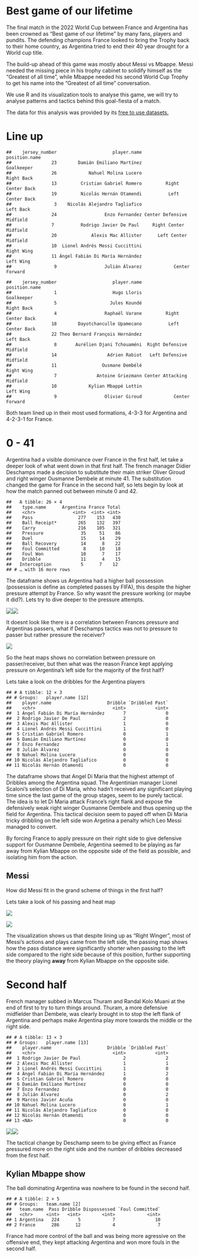 # Best game of our lifetime

The final match in the 2022 World Cup between France and Argentina has
been crowned as “Best game of our lifetime” by many fans, players and
pundits. The defending champions France looked to bring the Trophy back
to their home country, as Argentina tried to end their 40 year drought
for a World cup title.

The build-up ahead of this game was mostly about Messi vs Mbappe. Messi
needed the missing piece in his trophy cabinet to solidify himself as
the “Greatest of all time”, while Mbappe needed his second World Cup
Trophy to get his name into the “Greatest of all time” conversation.

We use R and its visualization tools to analyse this game, we will try
to analyse patterns and tactics behind this goal-fiesta of a match.

The data for this analysis was provided by its [free to use
datasets.](https://github.com/statsbomb/open-data)

# Line up


    ##    jersey_number                     player.name             position.name
    ##               23        Damián Emiliano Martínez                Goalkeeper
    ##               26            Nahuel Molina Lucero                Right Back
    ##               13         Cristian Gabriel Romero         Right Center Back
    ##               19         Nicolás Hernán Otamendi          Left Center Back
    ##                3    Nicolás Alejandro Tagliafico                 Left Back
    ##               24                  Enzo Fernandez Center Defensive Midfield
    ##               7          Rodrigo Javier De Paul     Right Center Midfield
    ##               20             Alexis Mac Allister      Left Center Midfield
    ##               10  Lionel Andrés Messi Cuccittini                Right Wing
    ##               11 Ángel Fabián Di María Hernández                 Left Wing
    ##                9                  Julián Álvarez            Center Forward

    ##    jersey_number                     player.name             position.name
    ##                1                     Hugo Lloris                Goalkeeper
    ##                5                    Jules Koundé                Right Back
    ##                4                  Raphaël Varane         Right Center Back
    ##               18        Dayotchanculle Upamecano          Left Center Back
    ##               22 Theo Bernard François Hernández                 Left Back
    ##                8       Aurélien Djani Tchouaméni  Right Defensive Midfield
    ##               14                   Adrien Rabiot   Left Defensive Midfield
    ##               11                 Ousmane Dembélé                Right Wing
    ##                7               Antoine Griezmann Center Attacking Midfield
    ##               10            Kylian Mbappé Lottin                 Left Wing
    ##                9                  Olivier Giroud            Center Forward

Both team lined up in their most used formations, 4-3-3 for Argentina
and 4-2-3-1 for France.

# 0 - 41

Argentina had a visible dominance over France in the first half, let
take a deeper look of what went down in that first half. The french
manager Didier Deschamps made a decision to substitute their main
striker Oliver Giroud and right winger Ousmanne Dembele at minute 41.
The substitution changed the game for France in the second half, so lets
begin by look at how the match panned out between minute 0 and 42.

    ##   A tibble: 26 × 4
    ##    type.name      Argentina France Total
    ##    <chr>              <int>  <int> <int>
    ##    Pass                 277    153   430
    ##    Ball Receipt*        265    132   397
    ##    Carry                216    105   321
    ##    Pressure              35     51    86
    ##    Duel                  15     14    29
    ##    Ball Recovery         14      8    22
    ##    Foul Committed         8     10    18
    ##    Foul Won              10      7    17
    ##    Dribble               11      4    15
    ##   Interception           5      7    12
    ## # … with 16 more rows

The dataframe shows us Argentina had a higher ball possession
(possession is define as completed passes by FIFA), this despite the
higher pressure attempt by France. So why wasnt the pressure working (or
maybe it did?). Lets try to dive deeper to the pressure attempts.

![](000010.png)![](000012.png)

It doesnt look like there is a correlation between Frances pressure and
Argentinas passers, what if Deschamps tactics was not to pressure to
passer but rather pressure the receiver?

![](000013.png)

So the heat maps shows no correlation between pressure on
passer/receiver, but then what was the reason France kept applying
pressure on Argentina’s left side for the majority of the first half?
<Br>

Lets take a look on the dribbles for the Argentina players

    ## # A tibble: 12 × 3
    ## # Groups:   player.name [12]
    ##    player.name                     Dribble `Dribbled Past`
    ##    <chr>                             <int>           <int>
    ##  1 Ángel Fabián Di María Hernández       7               0
    ##  2 Rodrigo Javier De Paul                2               0
    ##  3 Alexis Mac Allister                   1               0
    ##  4 Lionel Andrés Messi Cuccittini        1               0
    ##  5 Cristian Gabriel Romero               0               1
    ##  6 Damián Emiliano Martínez              0               0
    ##  7 Enzo Fernandez                        0               1
    ##  8 Julián Álvarez                        0               0
    ##  9 Nahuel Molina Lucero                  0               0
    ## 10 Nicolás Alejandro Tagliafico          0               0
    ## 11 Nicolás Hernán Otamendi               0               0

The dataframe shows that Angel Di Maria that the highest attempt of
Dribbles among the Argentina squad. The Argentinian manager Lionel
Scaloni’s selection of Di Maria, whho hadn’t received any significant
playing time since the last game of the group stages, seem to be purely
tactical. The idea is to let Di Maria attack France’s right flank and
expose the defensively weak right winger Ousmanne Dembele and thus
opening up the field for Argentina. This tactical decision seem to payed
off when Di Maria tricky dribbling on the left side won Argetina a
penalty which Leo Messi managed to convert. <Br>

By forcing France to apply pressure on their right side to give
defensive support for Ousmanne Dembele, Argentina seemed to be playing
as far away from Kylian Mbappe on the opposite side of the field as
possible, and isolating him from the action.

## Messi

How did Messi fit in the grand scheme of things in the first half?

Lets take a look of his passing and heat map

![](000014.png)

![](000015.png)

The visualization shows us that despite lining up as “Right Winger”,
most of Messi’s actions and plays came from the left side, the passing
map shows how the pass distance were significantly shorter when passing
to the left side compared to the right side because of this position,
further supporting the theory playing **away** from Kylian Mbappe on the
opposite side.

# Second half

French manager subbed in Marcus Thuram and Randal Kolo Muani at the end
of first to try to turn things around. Thuram, a more defensive
midfielder than Dembele, was clearly brought in to stop the left flank
of Argentina and perhaps make Argentina play more towards the middle or
the right side.

    ## # A tibble: 13 × 3
    ## # Groups:   player.name [13]
    ##    player.name                     Dribble `Dribbled Past`
    ##    <chr>                             <int>           <int>
    ##  1 Rodrigo Javier De Paul                2               2
    ##  2 Alexis Mac Allister                   1               1
    ##  3 Lionel Andrés Messi Cuccittini        1               0
    ##  4 Ángel Fabián Di María Hernández       1               2
    ##  5 Cristian Gabriel Romero               0               0
    ##  6 Damián Emiliano Martínez              0               0
    ##  7 Enzo Fernandez                        0               0
    ##  8 Julián Álvarez                        0               2
    ##  9 Marcos Javier Acuña                   0               0
    ## 10 Nahuel Molina Lucero                  0               1
    ## 11 Nicolás Alejandro Tagliafico          0               0
    ## 12 Nicolás Hernán Otamendi               0               0
    ## 13 <NA>                                  0               0

![](000016.png)![](000017.png)

The tactical change by Deschamp seem to be giving effect as France
pressured more on the right side and the number of dribbles decreased
from the first half.

## Kylian Mbappe show

The ball dominating Argentina was nowhere to be found in the second
half.

    ## # A tibble: 2 × 5
    ## # Groups:   team.name [2]
    ##   team.name  Pass Dribble Dispossessed `Foul Committed`
    ##   <chr>     <int>   <int>        <int>            <int>
    ## 1 Argentina   224       5            7               10
    ## 2 France      286      12            4                7

France had more control of the ball and was being more agressive on the
offensive end, they kept attacking Argentina and won more fouls in the
second half.
